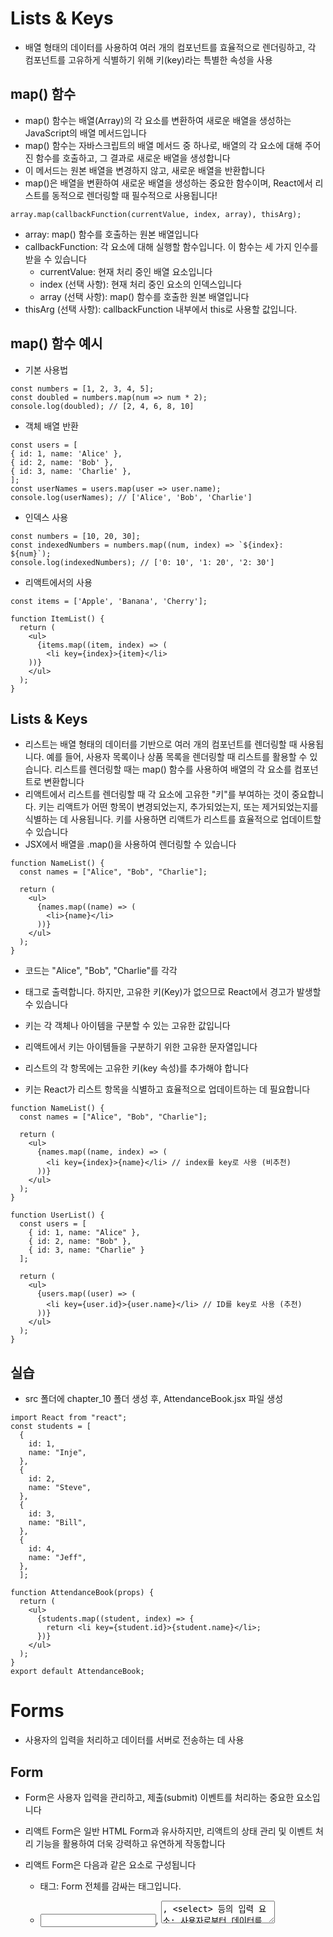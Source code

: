 # Lists & Keys 
- 배열 형태의 데이터를 사용하여 여러 개의 컴포넌트를 효율적으로 렌더링하고, 각 컴포넌트를 고유하게 식별하기 위해 키(key)라는 특별한 속성을 사용

## map() 함수
- map() 함수는 배열(Array)의 각 요소를 변환하여 새로운 배열을 생성하는 JavaScript의 배열 메서드입니다
- map() 함수는 자바스크립트의 배열 메서드 중 하나로, 배열의 각 요소에 대해 주어진 함수를 호출하고, 그 결과로 새로운 배열을 생성합니다
- 이 메서드는 원본 배열을 변경하지 않고, 새로운 배열을 반환합니다
- map()은 배열을 변환하여 새로운 배열을 생성하는 중요한 함수이며, React에서 리스트를 동적으로 렌더링할 때 필수적으로 사용됩니다!

```
array.map(callbackFunction(currentValue, index, array), thisArg);

```
- array: map() 함수를 호출하는 원본 배열입니다
- callbackFunction: 각 요소에 대해 실행할 함수입니다. 이 함수는 세 가지 인수를 받을 수 있습니다
  - currentValue: 현재 처리 중인 배열 요소입니다
  - index (선택 사항): 현재 처리 중인 요소의 인덱스입니다
  - array (선택 사항): map() 함수를 호출한 원본 배열입니다
- thisArg (선택 사항): callbackFunction 내부에서 this로 사용할 값입니다.

## map() 함수 예시
- 기본 사용법
```
const numbers = [1, 2, 3, 4, 5];
const doubled = numbers.map(num => num * 2);
console.log(doubled); // [2, 4, 6, 8, 10]
```

- 객체 배열 반환 
```
const users = [
{ id: 1, name: 'Alice' },
{ id: 2, name: 'Bob' },
{ id: 3, name: 'Charlie' },
];
const userNames = users.map(user => user.name);
console.log(userNames); // ['Alice', 'Bob', 'Charlie']
```

- 인덱스 사용
```
const numbers = [10, 20, 30];
const indexedNumbers = numbers.map((num, index) => `${index}: ${num}`);
console.log(indexedNumbers); // ['0: 10', '1: 20', '2: 30']
```

- 리액트에서의 사용
```
const items = ['Apple', 'Banana', 'Cherry'];

function ItemList() {
  return (
    <ul>
      {items.map((item, index) => (
        <li key={index}>{item}</li>
    ))}
    </ul>
  );
}
```

## Lists & Keys
- 리스트는 배열 형태의 데이터를 기반으로 여러 개의 컴포넌트를 렌더링할 때 사용됩니다. 예를 들어, 사용자 목록이나 상품 목록을 렌더링할 때 리스트를 활용할 수 있습니다. 리스트를 렌더링할 때는 map() 함수를 사용하여 배열의 각 요소를 컴포넌트로 변환합니다
- 리액트에서 리스트를 렌더링할 때 각 요소에 고유한 "키"를 부여하는 것이 중요합니다. 키는 리액트가 어떤 항목이 변경되었는지, 추가되었는지, 또는 제거되었는지를 식별하는 데 사용됩니다. 키를 사용하면 리액트가 리스트를 효율적으로 업데이트할 수 있습니다
- JSX에서 배열을 .map()을 사용하여 렌더링할 수 있습니다

```
function NameList() {
  const names = ["Alice", "Bob", "Charlie"];

  return (
    <ul>
      {names.map((name) => (
        <li>{name}</li>
      ))}
    </ul>
  );
}
```
- 코드는 "Alice", "Bob", "Charlie"를 각각 <li> 태그로 출력합니다. 하지만, 고유한 키(Key)가 없으므로 React에서 경고가 발생할 수 있습니다

- 키는 각 객체나 아이템을 구분할 수 있는 고유한 값입니다
- 리액트에서 키는 아이템들을 구분하기 위한 고유한 문자열입니다
- 리스트의 각 항목에는 고유한 키(key 속성)를 추가해야 합니다
- 키는 React가 리스트 항목을 식별하고 효율적으로 업데이트하는 데 필요합니다

```
function NameList() {
  const names = ["Alice", "Bob", "Charlie"];

  return (
    <ul>
      {names.map((name, index) => (
        <li key={index}>{name}</li> // index를 key로 사용 (비추천)
      ))}
    </ul>
  );
}
```

```
function UserList() {
  const users = [
    { id: 1, name: "Alice" },
    { id: 2, name: "Bob" },
    { id: 3, name: "Charlie" }
  ];

  return (
    <ul>
      {users.map((user) => (
        <li key={user.id}>{user.name}</li> // ID를 key로 사용 (추천)
      ))}
    </ul>
  );
}
```

## 실습 
- src 폴더에 chapter_10 폴더 생성 후, AttendanceBook.jsx 파일 생성

```
import React from "react";
const students = [
  {
    id: 1,
    name: "Inje",
  },
  {
    id: 2,
    name: "Steve",
  },
  {
    id: 3,
    name: "Bill",
  },
  {
    id: 4,
    name: "Jeff",
  },
  ];

function AttendanceBook(props) {
  return (
    <ul>
      {students.map((student, index) => {
        return <li key={student.id}>{student.name}</li>;
      })}
    </ul>
  );
}
export default AttendanceBook;
```

# Forms 
- 사용자의 입력을 처리하고 데이터를 서버로 전송하는 데 사용

## Form 
- Form은 사용자 입력을 관리하고, 제출(submit) 이벤트를 처리하는 중요한 요소입니다
- 리액트 Form은 일반 HTML Form과 유사하지만, 리액트의 상태 관리 및 이벤트 처리 기능을 활용하여 더욱 강력하고 유연하게 작동합니다
- 리액트 Form은 다음과 같은 요소로 구성됩니다
  - <form> 태그: Form 전체를 감싸는 태그입니다.
  - <input>, <textarea>, <select> 등의 입력 요소: 사용자로부터 데이터를 입력받는 요소입니다.
  - onChange 이벤트 핸들러: 입력 요소의 값이 변경될 때 호출되는 함수입니다.
  - onSubmit 이벤트 핸들러: Form이 제출될 때 호출되는 함수입니다.
  - 상태 (State): 입력 요소의 값을 저장하고 관리하는 변수입니다.

- 리액트 Form의 작동 방식
① 초기 상태 설정: 각 입력 요소의 초기값을 상태로 설정합니다.
② 입력 요소 렌더링: 상태를 기반으로 입력 요소를 렌더링합니다.
③ onChange 이벤트 처리: 사용자가 입력 요소의 값을 변경하면 onChange 이벤트 핸들러가 호출되고, 상태를 업데이트합니다.
④ onSubmit 이벤트 처리: 사용자가 Form을 제출하면 onSubmit 이벤트 핸들러가 호출되고, 상태에 저장된 데이터를 서버로 전송합니다.
⑤ 상태 업데이트 및 렌더링: 서버 응답에 따라 상태를 업데이트하고, UI를 다시 렌더링합니다

## HTML form vs Controlled Component

```
import React, { useState } from "react";

function NameForm(props) {
  const [value, setValue] = useState("");
  const handleChange = (event) => {
    setValue(event.target.value);
  };
  const handleSubmit = (event) => {
    alert("입력한 이름 : " + value);
    event.preventDefault();
  };
  return (
    <form onSubmit={handleSubmit}>
      <label>
        이름 :
        <input type="text" value={value} onChange={handleChange} />
      </label>
      <button type="submit">제출</button>
    </form>
  );
}
export default NameForm;
```

![image](https://github.com/user-attachments/assets/17869ad1-9de5-4fcf-bdbe-badb6dde1b7b)

## Form 
- 기본적인 Form 사용법
  -  React에서는 onSubmit 이벤트 핸들러를 사용하여 폼 데이터를 처리할 수 있습니다

```
import { useState } from "react";
function SimpleForm() {
  const [name, setName] = useState("");
  const handleSubmit = (event) => {
    event.preventDefault(); // 폼 제출 시 페이지 새로고침 방지
    alert(`입력된 이름: ${name}`);
  };
  return (
    <form onSubmit={handleSubmit}>
      <label>
        이름:{" "}
        <input
          type="text"
          value={name}
          onChange={(e) => setName(e.target.value)}
        />
      </label>
      <button type="submit">제출</button>
    </form>
  );
}
export default SimpleForm;

```

- TextArea : 여러 줄에 걸쳐 긴 텍스트를 입력받기 위한 HTML 태그
```
import { useState } from "react";

function RequestForm(props) {
  const [value, setValue] = useState("요청사항을 입력하세요:");
  const handleChange = (event) => {
    setValue(event.target.value);
  };
  const handleSubmit = (event) => {
    alert("입력한 요청사항: " + value);
    event.preventDefault();
  };
  return (
    <form onSubmit={handleSubmit}>
      <label>
        요청사항:
        <textarea value={value} onChange={handleChange} />
      </label>
      <button type="submit">제출</button>
    </form>
  );
}
export default RequestForm;
```

- Select 태그 : Drop-down 목록을 보여주기 위한 HTML 태그

```
import React, { useState } from "react";

function FruitSelect(props){
  const [value, setValue] = useState('grape');

  const handleChange = (event) => {
    setValue(event.target.value);
  };

  const handleSubmit = (event) => {
    alert('선택한 과일: ' + value);
    event.preventDefault();
  };

  return (
    <form onSubmit={handleSubmit}>
      <label>
        과일을 선택하세요:
        <select value={value} onChange={handleChange}>
          <option value="apple">사과</option>
          <option value="banana">바나나</option>
          <option value="grape">포도</option>
          <option value="watermelon">수박</option>
        </select>
      </label>
      <button type="submit">제출</button>
    </form>
  );
}

export default FruitSelect;

```

- input/ textarea/ select 태그 사용 방법 유사
```
// input 태그
<input type="text" value={value} onChange={handleChange} />
// textarea 태그
<textarea value = {value} onChange = {handleChange} />
// select 태그
<select value={value} onChange={handleChange}>
<option value="apple">사과</option>
...
```

- Multiple Inputs : 여러 개의 state를 선언하여 각각의 입력에 대해 사용!
```
import React, { useState } from "react";

function Reservation(props) {
  const [haveBreakfast, setHaveBreakfast] = useState(true);
  const [numberOfGuest, setNumberOfGuest] = useState(2);

  const handleSubmit = (event) => {
    alert(`아침식사 여부: ${haveBreakfast}, 방문객 수: ${numberOfGuest}`);
    event.preventDefault();
  };

  return (
    <form onSubmit={handleSubmit}>
      <label>
        아침식사 여부:
        <input
          type="checkbox"
          checked={haveBreakfast}
          onChange={(event) => {
            setHaveBreakfast(event.target.checked);
          }}
        />
      </label>
      <br />
      <label>
        방문객 수:
        <input
          type="number"
          value={numberOfGuest}
          onChange={(event) => {
            setNumberOfGuest(Number(event.target.value)); // 문자열을 숫자로 변환
          }}
        />
      </label>
      <button type="submit">제출</button>
    </form>
  );
}

export default Reservation;

```

- 여러 개의 입력 필드 다루기
  - 여러 개의 입력 필드를 관리할 때는 객체 상태(state)를 사용하면 효율적입니다

```
import { useState } from "react";
function MultiInputForm() {
  const [formData, setFormData] = useState({ name: "", email: "" });
  const handleChange = (e) => {
    const { name, value } = e.target;
    setFormData({ ...formData, [name]: value });
  };
  const handleSubmit = (e) => {
    e.preventDefault();
    console.log("입력된 데이터:", formData);
  };
  return (
    <form onSubmit={handleSubmit}>
      <label>
        이름:{" "}
        <input
          type="text"
          name="name"
          value={formData.name}
          onChange={handleChange}
        />
      </label>
      <br />
      <label>
        이메일:{" "}
        <input
          type="email"
          name="email"
          value={formData.email}
          onChange={handleChange}
        />
      </label>
      <br />
      <button type="submit">제출</button>
    </form>
  );
}
export default MultiInputForm;

```

- 체크박스, 라디오 버튼, 드롭다운 다루기
```
import { useState } from "react";
function AdvancedForm() {
  const [form, setForm] = useState({
    username: "",
    gender: "male",
    agree: false,
  });
  const handleChange = (e) => {
    const { name, value, type, checked } = e.target;
    setForm({ ...form, [name]: type === "checkbox" ? checked : value });
  };
  const handleSubmit = (e) => {
    e.preventDefault();
    console.log("폼 데이터:", form);
  };
  return (
    <form onSubmit={handleSubmit}>
      <label>
        이름:{" "}
        <input
          type="text"
          name="username"
          value={form.username}
          onChange={handleChange}
        />
      </label>
      <br />
      <label>
        성별:
        <select name="gender" value={form.gender} onChange={handleChange}>
          <option value="male">남성</option>
          <option value="female">여성</option>
        </select>
      </label>
      <br />
      <label>
        동의:{" "}
        <input
          type="checkbox"
          name="agree"
          checked={form.agree}
          onChange={handleChange}
        />
      </label>
      <br />
      <button type="submit">제출</button>
    </form>
  );
}
export default AdvancedForm;
```

- useRef를 활용한 비제어 컴포넌트 (uncontrolled component)
  - useState 대신 useRef를 사용하여 입력 값을 직접 참조할 수도 있다

```
import { useRef } from "react";
function UncontrolledForm() {
  const inputRef = useRef();
  const handleSubmit = (e) => {
    e.preventDefault();
    alert(`입력된 값: ${inputRef.current.value}`);
  };
  return (
    <form onSubmit={handleSubmit}>
      <input type="text" ref={inputRef} />
      <button type="submit">제출</button>
    </form>
  );
}
export default UncontrolledForm;

```

## 실습 
- src 폴더에 chapter_11 폴더 생성 후, SignUp.jsx 파일 생성

```
import React, { useState } from "react";
function SignUp(props) {
  const [name, setName] = useState("");
  const [gender, setGender] = useState("남자");
  const handleChangeName = (event) => {
    setName(event.target.value);
  };
  const handleChangeGender = (event) => {
    setGender(event.target.value);
  };
  const handleSubmit = (event) => {
    alert(`이름: ${name}, 성별: ${gender}`);
    event.preventDefault();
  };
  return (
    <form onSubmit={handleSubmit}>
      <label>
        이름:
        <input type="text" value={name} onChange={handleChangeName} />
      </label>
      <br />
      <label>
        성별:
        <select value={gender} onChange={handleChangeGender}>
          <option value="남자">남자</option>
          <option value="여자">여자</option>
        </select>
      </label>
      <button type="submit">제출</button>
    </form>
  );
}
export default SignUp;

```

# Lifting State Up 
- 상태를 부모 컴포넌트로 올려서 중앙에서 관리하는 방식

## Lifting State Up(상태 끌어올리기) 
- 하위 컴포넌트의 상태를 부모 컴포넌트로 이동시키는 패턴입니다
- 이는 여러 하위 컴포넌트가 동일한 상태를 공유하거나, 하위 컴포넌트의 변경 사항을 부모 컴포넌트에서 처리해야 할 때 유용합니다
- 리액트는 단방향 데이터 흐름을 따르기 때문에, 하위 컴포넌트에서 부모 컴포넌트의 상태를 직접 변경할 수 없습니다
- 따라서 하위 컴포넌트의 상태를 부모 컴포넌트에서 관리하고, 필요한 경우 부모 컴포넌트에서 하위 컴포넌트로 데이터를 전달해야 합니다
- Lifting State Up 구현 방법
1. 상태 정의: 하위 컴포넌트에서 사용될 상태를 부모 컴포넌트에 정의합니다.
2. 상태 변경 함수 전달: 부모 컴포넌트에서 상태를 변경하는 함수를 정의하고, 이 함수를 하위 컴포넌트에 props로 전달합니다.
3. 상태 변경 함수 호출: 하위 컴포넌트에서 이벤트 발생 시 props로 전달받은 상태 변경 함수를 호출하여 부모 컴포넌트의 상태를 변경합니다
4. 상태 전달: 부모 컴포넌트에서 변경된 상태를 props를 통해 하위 컴포넌트에 전달합니다

## Lifting State Up(상태 끌어올리기) 
- 하위 컴포넌트가 공통된 부모 컴포넌트의 state를 공유하여 사용하는 것.
- 아래는 자식 컴포넌트가 값을 가지고 있을 필요없이 부모 컴포넌트의 값을 자식 컴포넌트가 이용하는 경우입니다.
- 각 컴포넌트의 값을 상위 컴포넌트로 옮겨서 공유하는 방식입니다

![image](https://github.com/user-attachments/assets/f009292a-d417-4ff6-9b7c-5ea695a9cabe)


## Lifting State Up이 필요한 이유
- 예를 들어, 두 개의 자식 컴포넌트가 동일한 데이터를 공유해야 하는 경우, 각 자식 컴포넌트가 별도로 상태를 관리하면 데이터 동기화 문제가 발생할 수 있습니다
- 잘못된 예시: 개별적으로 상태를 관리하는 경우

```
function ChildA() {
  const [text, setText] = useState("");

  return (
    <div>
      <input type="text" value={text} onChange={(e) => setText(e.target.value)} />
      <p>입력 값: {text}</p>
    </div>
  );
}
```

```
function ChildB() {
  const [text, setText] = useState("");

  return (
    <div>
      <p>ChildA와 같은 데이터를 보여줘야 하지만, 현재 별도 상태 관리 중: {text}</p>
    </div>
  );
}

function Parent() {
  return (
    <div>
      <ChildA />
      <ChildB />
    </div>
  );
}
```

- 상태를 부모 컴포넌트로 끌어올리기 (Lifting State Up)
- 해결 방법: 부모에서 상태를 관리하고, props로 내려주기

```
import { useState } from "react";

function Parent() {
  const [text, setText] = useState("");

  return (
    <div>
      <ChildA text={text} setText={setText}/>
      <ChildB text={text} />
    </div>
  );
}
```

```
function ChildA({ text, setText }) {
  return (
    <div>
      <input type="text" value={text} onChange={(e) => setText(e.target.value)} />
      <p>입력 값: {text}</p>
    </div>
  );
}

function ChildB({ text }) {
  return (
    <div>
      <p>ChildA에서 입력한 값: {text}</p>
    </div>
  );
}
export default Parent;
```
- Parent에서 text 상태를 관리하고, setText 함수와 함께 ChildA로 전달합니다.
- ChildA에서 입력하면 Parent의 상태가 업데이트되고, ChildB도 동일한 상태를 공유하여 반영됩니다

## 실습 
- src 폴더에 chapter_12 폴더 생성 후, TemperatureInput.jsx와 Calculator.jsx 파일 생성
```
const scaleNames = {
  c: "섭씨",
  f: "화씨",
};
function TemperatureInput(props) {
  const handleChange = (event) => {
    props.onTemperatureChange(event.target.value);
  };
  return (
    <fieldset>
      <legend>온도를 입력해주세요(단위:{scaleNames[props.scale]}):</legend>
      <input value={props.temperature} onChange={handleChange} />
    </fieldset>
  );
}
export default TemperatureInput;

```
```
import React, { useState } from "react";
import TemperatureInput from "./TemperatureInput";
function BoilingVerdict(props) {
  if (props.celsius >= 100) {
    return <p>물이 끓습니다.</p>;
  }
  return <p>물이 끓지 않습니다.</p>;
}
function toCelsius(fahrenheit) {
  return ((fahrenheit - 32) * 5) / 9;
}
function toFahrenheit(celsius) {
  return (celsius * 9) / 5 + 32;
}
function tryConvert(temperature, convert) {
  const input = parseFloat(temperature);
  if (Number.isNaN(input)) {
    return "";
  }
  const output = convert(input);
  const rounded = Math.round(output * 1000) / 1000;
  return rounded.toString();
}
function Calculator(props) {
  const [temperature, setTemperature] = useState("");
  const [scale, setScale] = useState("c");
  const handleCelsiusChange = (temperature) => {
    setTemperature(temperature);
    setScale("c");
  };
  const handleFahrenheitChange = (temperature) => {
    setTemperature(temperature);
    setScale("f");
  };
  const celsius =
    scale === "f" ? tryConvert(temperature, toCelsius) : temperature;
  const fahrenheit =
    scale === "c" ? tryConvert(temperature, toFahrenheit) : temperature;
  return (
    <div>
      <TemperatureInput
        scale="c"
        temperature={celsius}
        onTemperatureChange={handleCelsiusChange}
      />
      <TemperatureInput
        scale="f"
        temperature={fahrenheit}
        onTemperatureChange={handleFahrenheitChange}
      />
      <BoilingVerdict celsius={parseFloat(celsius)} />
    </div>
  );
}
export default Calculator;
```

![image](https://github.com/user-attachments/assets/b4affc43-0f65-484e-a474-a8d574105c75)

## Composition vs Inheritance 
- "컴포넌트가 자신의 출력에 다른 컴포넌트를 참조" 하는 

## 합성과 상속
- 리액트에서 컴포넌트 간 관계를 설정하는 두 가지 주요 방법은 Composition(합성)과 Inheritance(상속)입니다
- 리액트 공식 문서에서는 상속보다는 합성을 사용하여 컴포넌트 간 코드를 재사용하는 것을 권장합니다
- 합성은 컴포넌트를 조합하여 더 복잡한 UI를 만드는 방법입니다. 합성은 컴포넌트를 조합하여 재사용하는 방식입니다
- 리액트에서는 props를 사용하여 컴포넌트 간에 데이터를 전달하고, children props를 통해 다른 컴포넌트를 포함할 수 있습니다
- 여러 개의 컴포넌트를 합쳐서 새로운 컴포넌트를 만드는 것입니다

```
function Button({ children, color }) {
  return <button style={{ backgroundColor: color }}>{children}</button>;
}

function App() {
  return (
    <div>
      <Button color="blue">파란 버튼</Button>
      <Button color="red">빨간 버튼</Button>
    </div>
  );
}
export default App;
```

- React는 전통적인 객체지향 프로그래밍(OOP) 방식의 상속을 잘 사용하지 않습니다.
- React에서는 컴포넌트를 상속(Inheritance)하는 대신, Composition을 사용하는 것이 일반적입니다

```
class ParentButton extends React.Component {
  render() {
    return <button>{this.props.text}</button>;
  }
}

class ChildButton extends ParentButton {
  render() {
    return <button style={{ color: "red" }}>{this.props.text}</button>;
  }
}

function App() {
  return <ChildButton text="빨간 버튼" />;
}
export default App;
```
컴포넌트 간의 관계가 복잡해짐 \n
부모 컴포넌트가 변경되면, 자식 컴포넌트에도 영향이 미침 \n
React에서는 상속보다 Composition을 권장 \n




